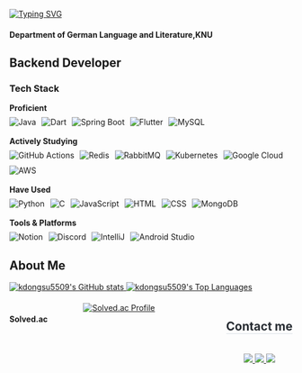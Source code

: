 <a href="https://git.io/typing-svg"><img src="https://readme-typing-svg.demolab.com?font=Roboto+Slab&weight=350&size=50&pause=1000&color=267622&vCenter=true&width=435&lines=Hi%2C+I'm+dongsuKo;Ich+bin+dongsuKo" alt="Typing SVG" /></a>

#### Department of German Language and Literature,KNU

## Backend Developer

### Tech Stack

<!-- Proficient -->
<div>
  <strong>Proficient</strong>
  <div style="display: flex; flex-wrap: wrap; gap: 10px; margin-top: 8px;">
    <!-- Languages -->
    <img src="https://img.shields.io/badge/Java-%23ED8B00.svg?style=for-the-badge&logo=openjdk&logoColor=white" alt="Java" />
    <img src="https://img.shields.io/badge/Dart-%230175C2.svg?style=for-the-badge&logo=dart&logoColor=white" alt="Dart" />
    <!-- Frameworks -->
    <img src="https://img.shields.io/badge/Spring%20Boot-6DB33F.svg?style=for-the-badge&logo=springboot&logoColor=white" alt="Spring Boot" />
    <img src="https://img.shields.io/badge/Flutter-02569B.svg?style=for-the-badge&logo=flutter&logoColor=white" alt="Flutter" />
    <!-- DB -->
    <img src="https://img.shields.io/badge/MySQL-4479A1.svg?style=for-the-badge&logo=mysql&logoColor=white" alt="MySQL" />
  </div>
</div>

<br>

<!-- Actively Studying -->
<div>
  <strong>Actively Studying</strong>
  <div style="display: flex; flex-wrap: wrap; gap: 10px; margin-top: 8px;">
    <img src="https://img.shields.io/badge/GitHub%20Actions-2088FF.svg?style=for-the-badge&logo=githubactions&logoColor=white" alt="GitHub Actions" />
    <img src="https://img.shields.io/badge/Redis-DC382D.svg?style=for-the-badge&logo=redis&logoColor=white" alt="Redis" />
    <img src="https://img.shields.io/badge/RabbitMQ-FF6600.svg?style=for-the-badge&logo=rabbitmq&logoColor=white" alt="RabbitMQ" />
    <img src="https://img.shields.io/badge/Kubernetes-326CE5.svg?style=for-the-badge&logo=kubernetes&logoColor=white" alt="Kubernetes" />
    <img src="https://img.shields.io/badge/Google%20Cloud-4285F4.svg?style=for-the-badge&logo=googlecloud&logoColor=white" alt="Google Cloud" />
    <img src="https://img.shields.io/badge/AWS-FF9900.svg?style=for-the-badge&logo=amazonaws&logoColor=white" alt="AWS" />
  </div>
</div>

<br>

<div>
  <strong>Have Used</strong>
  <div style="display: flex; flex-wrap: wrap; gap: 10px; margin-top: 8px;">
    <!-- Languages -->
    <img src="https://img.shields.io/badge/Python-3776AB.svg?style=for-the-badge&logo=python&logoColor=white" alt="Python" />
    <img src="https://img.shields.io/badge/C-%2300599C.svg?style=for-the-badge&logo=c&logoColor=white" alt="C" />
    <img src="https://img.shields.io/badge/JavaScript-F7DF1E.svg?style=for-the-badge&logo=javascript&logoColor=black" alt="JavaScript" />
    <img src="https://img.shields.io/badge/HTML5-E34F26.svg?style=for-the-badge&logo=html5&logoColor=white" alt="HTML" />
    <img src="https://img.shields.io/badge/CSS3-1572B6.svg?style=for-the-badge&logo=css3&logoColor=white" alt="CSS" />
    <!-- DB -->
    <img src="https://img.shields.io/badge/MongoDB-47A248.svg?style=for-the-badge&logo=mongodb&logoColor=white" alt="MongoDB" />
  </div>
</div>

<br>

<!-- 기타 도구 -->
<div>
  <strong>Tools & Platforms</strong>
  <div style="display: flex; flex-wrap: wrap; gap: 10px; margin-top: 8px;">
    <img src="https://img.shields.io/badge/Notion-000000.svg?style=for-the-badge&logo=notion&logoColor=white" alt="Notion" />
    <img src="https://img.shields.io/badge/Discord-5865F2.svg?style=for-the-badge&logo=discord&logoColor=white" alt="Discord" />
    <img src="https://img.shields.io/badge/IntelliJ%20IDEA-000000.svg?style=for-the-badge&logo=intellijidea&logoColor=white" alt="IntelliJ" />
    <img src="https://img.shields.io/badge/Android%20Studio-3DDC84.svg?style=for-the-badge&logo=androidstudio&logoColor=white" alt="Android Studio" />
  </div>
</div>

## About Me

<div style="margin-bottom: 20px;">
  <a href="https://github.com/kdongsu5509">
    <img src="https://github-readme-stats.vercel.app/api?username=kdongsu5509&count_private=true&show_icons=true&theme=dracula" alt="kdongsu5509's GitHub stats" />
  </a>
  <a href="https://github.com/kdongsu5509">
    <img src="https://github-readme-stats.vercel.app/api/top-langs/?username=kdongsu5509&layout=compact&theme=dracula&hide_border=true" alt="kdongsu5509's Top Languages" />
  </a>
</div>

<div style="display: flex; flex-wrap: wrap; justify-content: space-between; gap: 40px;">

#### Solved.ac

<a href="https://solved.ac/dongsu108/">
    <img src="http://mazassumnida.wtf/api/v2/generate_badge?boj=dongsu108" alt="Solved.ac Profile"/>
  </a>

<br>

<div style="text-align: left;">
    <h2 style="border-bottom: 1px solid #d8dee4; color: #282d33;"> Contact me </h2>
  <br>
    <div align= "center">
      <a href=https://velog.io/@kdongsu5509/posts> <img src="https://img.shields.io/badge/Velog-20C997?style=for-the-badge&logo=Velog&logoColor=white&link=https://velog.io/@kdongsu5509/posts"> </a>
         <a href=mailto:kod66170@gmail.com> <img src="https://img.shields.io/badge/Gmail-EA4335?style=for-the-badge&logo=Gmail&logoColor=white&link=mailto:kod66170@gmail.com"> </a>
         <a href="https://linkedin.com/in/ds-ko"> <img src="https://img.shields.io/badge/LinkedIn-0077B5?style=for-the-badge&logo=LinkedIn&logoColor=white&link=https://linkedin.com/in/ds-ko"> </a>
      </div>
    </div>
